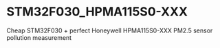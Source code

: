 # STM32F030_HPMA115S0-XXX
Cheap  STM32F030 + perfect Honeywell HPMA115S0-XXX PM2.5 sensor pollution measurement
